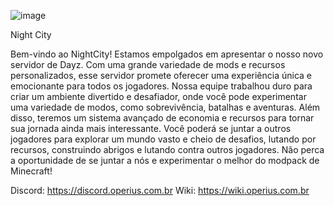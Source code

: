 ![image](https://user-images.githubusercontent.com/62969752/221251778-9c76ad2b-900a-4448-95b2-f6fe1070c3fb.png)

Night City

Bem-vindo ao NightCity! Estamos empolgados em apresentar o nosso novo servidor de Dayz. Com uma grande variedade de mods e recursos personalizados, esse servidor promete oferecer uma experiência única e emocionante para todos os jogadores.
Nossa equipe trabalhou duro para criar um ambiente divertido e desafiador, onde você pode experimentar uma variedade de modos, como sobrevivência, batalhas e aventuras. Além disso, teremos um sistema avançado de economia e recursos para tornar sua jornada ainda mais interessante.
Você poderá se juntar a outros jogadores para explorar um mundo vasto e cheio de desafios, lutando por recursos, construindo abrigos e lutando contra outros jogadores. Não perca a oportunidade de se juntar a nós e experimentar o melhor do modpack de Minecraft!

Discord: https://discord.operius.com.br 
Wiki: https://wiki.operius.com.br 
